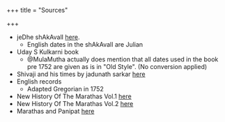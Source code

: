 +++
title = "Sources"

+++
- jeDhe shAkAvalI [here](https://archive.org/details/ShivajiSouvenir).
  - English dates in the shAkAvalI are Julian
- Uday S Kulkarni book
  - @MulaMutha actually does mention that all dates used in the book pre 1752 are given as is in "Old Style". (No conversion applied)
- Shivaji and his times by jadunath sarkar [here](https://archive.org/stream/shivajihistimes00sarkrich#page/n7/mode/2up)
- English records
  - Adapted Gregorian in 1752
- New History Of The Marathas Vol.1 [here](https://archive.org/details/in.ernet.dli.2015.32141)
- New History Of The Marathas Vol.2	[here](https://archive.org/stream/in.ernet.dli.2015.32142/2015.32142.New-History-Of-The-Marathas-Vol2#page/n13/mode/2up/search/calendar)
- Marathas and Panipat [here](https://archive.org/stream/in.ernet.dli.2015.530358/2015.530358.marathas-and#page/n249/mode/2up)